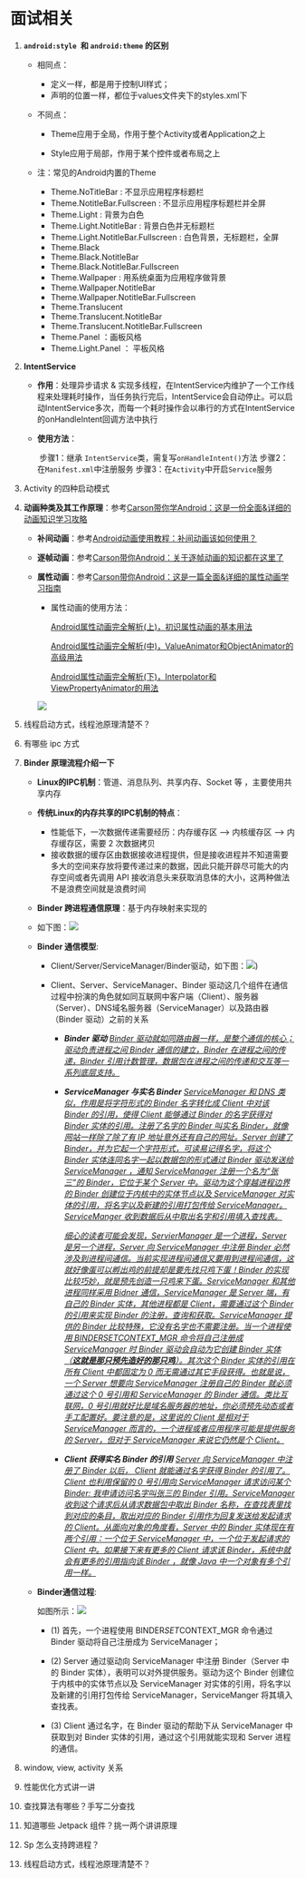 #      面试相关

1. **`android:style `和 `android:theme` 的区别**

   - 相同点：

     - 定义一样，都是用于控制UI样式；
     - 声明的位置一样，都位于values文件夹下的styles.xml下

   - 不同点：

     - Theme应用于全局，作用于整个Activity或者Application之上

     - Style应用于局部，作用于某个控件或者布局之上

   - 注：常见的Android内置的Theme
     - Theme.NoTitleBar : 不显示应用程序标题栏
     - Theme.NotitleBar.Fullscreen : 不显示应用程序标题栏并全屏
     - Theme.Light : 背景为白色
     - Theme.Light.NotitleBar : 背景白色并无标题栏
     - Theme.Light.NotitleBar.Fullscreen : 白色背景，无标题栏，全屏
     - Theme.Black
     - Theme.Black.NotitleBar
     - Theme.Black.NotitleBar.Fullscreen
     - Theme.Wallpaper : 用系统桌面为应用程序做背景
     - Theme.Wallpaper.NotitleBar
     - Theme.Wallpaper.NotitleBar.Fullscreen
     - Theme.Translucent
     - Theme.Translucent.NotitleBar
     - Theme.Translucent.NotitleBar.Fullscreen
     - Theme.Panel ：画板风格
     - Theme.Light.Panel ： 平板风格



2. **IntentService**

   - **作用**：处理异步请求 & 实现多线程，在IntentService内维护了一个工作线程来处理耗时操作，当任务执行完后，IntentService会自动停止。可以启动IntentService多次，而每一个耗时操作会以串行的方式在IntentService的onHandleIntent回调方法中执行

   - **使用方法**：

     ​    步骤1：继承 `IntentService`类，需复写`onHandleIntent()`方法
     ​    步骤2：在`Manifest.xml`中注册服务
     ​    步骤3：在`Activity`中开启`Service`服务

3. Activity 的四种启动模式

4. **动画种类及其工作原理**：参考[Carson带你学Android：这是一份全面&详细的动画知识学习攻略](https://www.jianshu.com/p/53759778284a)

   - **补间动画**：参考[Android动画使用教程：补间动画该如何使用？](https://www.jianshu.com/p/5aea932ac60a)

   - **逐帧动画**：参考[Carson带你Android：关于逐帧动画的知识都在这里了](https://www.jianshu.com/p/225fe1feba60)

   - **属性动画**：参考[Carson带你Android：这是一篇全面&详细的属性动画学习指南](https://www.jianshu.com/p/2412d00a0ce4)

     - 属性动画的使用方法：

       [Android属性动画完全解析(上)，初识属性动画的基本用法](https://guolin.blog.csdn.net/article/details/43536355?spm=1001.2014.3001.5502)

       [Android属性动画完全解析(中)，ValueAnimator和ObjectAnimator的高级用法](https://guolin.blog.csdn.net/article/details/43816093?spm=1001.2014.3001.5502)

       [Android属性动画完全解析(下)，Interpolator和ViewPropertyAnimator的用法](https://guolin.blog.csdn.net/article/details/44171115?spm=1001.2014.3001.5502)

     ![](https://github.com/spxcc/MyImages/blob/main/944365-b54b28f32024c9ba.jpg)

5. 线程启动方式，线程池原理清楚不？

6. 有哪些 ipc 方式

7. **Binder 原理流程介绍一下**

   - **Linux的IPC机制**：管道、消息队列、共享内存、Socket 等 ，主要使用共享内存

   - **传统Linux的内存共享的IPC机制的特点**：

     - 性能低下，一次数据传递需要经历：内存缓存区 --> 内核缓存区 --> 内存缓存区，需要 2 次数据拷贝
     - 接收数据的缓存区由数据接收进程提供，但是接收进程并不知道需要多大的空间来存放将要传递过来的数据，因此只能开辟尽可能大的内存空间或者先调用 API 接收消息头来获取消息体的大小，这两种做法不是浪费空间就是浪费时间

   -  **Binder 跨进程通信原理**：基于内存映射来实现的

     - 如下图：![](https://github.com/spxcc/MyImages/blob/main/v2-cbd7d2befbed12d4c8896f236df96dbf_r.jpg)

   - **Binder 通信模型**:

     - Client/Server/ServiceManager/Binder驱动，如下图：![](https://github.com/spxcc/MyImages/blob/main/v2-729b3444cd784d882215a24067893d0e_r.jpg))

     - Client、Server、ServiceManager、Binder 驱动这几个组件在通信过程中扮演的角色就如同互联网中客户端（Client）、服务器（Server）、DNS域名服务器（ServiceManager）以及路由器（Binder 驱动）之前的关系

       - ***Binder 驱动***
         <u>*Binder 驱动就如同路由器一样，是整个通信的核心；驱动负责进程之间 Binder 通信的建立，Binder 在进程之间的传递，Binder 引用计数管理，数据包在进程之间的传递和交互等一系列底层支持。*</u>

       - ***ServiceManager 与实名 Binder***
         <u>*ServiceManager 和 DNS 类似，作用是将字符形式的 Binder 名字转化成 Client 中对该 Binder 的引用，使得 Client 能够通过 Binder 的名字获得对 Binder 实体的引用。注册了名字的 Binder 叫实名 Binder，就像网站一样除了除了有 IP 地址意外还有自己的网址。Server 创建了 Binder，并为它起一个字符形式，可读易记得名字，将这个 Binder 实体连同名字一起以数据包的形式通过 Binder 驱动发送给 ServiceManager ，通知 ServiceManager 注册一个名为“张三”的 Binder，它位于某个 Server 中。驱动为这个穿越进程边界的 Binder 创建位于内核中的实体节点以及 ServiceManager 对实体的引用，将名字以及新建的引用打包传给 ServiceManager。ServiceManger 收到数据后从中取出名字和引用填入查找表。*</u>

         <u>*细心的读者可能会发现，ServierManager 是一个进程，Server 是另一个进程，Server 向 ServiceManager 中注册 Binder 必然涉及到进程间通信。当前实现进程间通信又要用到进程间通信，这就好像蛋可以孵出鸡的前提却是要先找只鸡下蛋！Binder 的实现比较巧妙，就是预先创造一只鸡来下蛋。ServiceManager 和其他进程同样采用 Bidner 通信，ServiceManager 是 Server 端，有自己的 Binder 实体，其他进程都是 Client，需要通过这个 Binder 的引用来实现 Binder 的注册，查询和获取。ServiceManager 提供的 Binder 比较特殊，它没有名字也不需要注册。当一个进程使用 BINDERSETCONTEXT_MGR 命令将自己注册成 ServiceManager 时 Binder 驱动会自动为它创建 Binder 实体（**这就是那只预先造好的那只鸡**）。其次这个 Binder 实体的引用在所有 Client 中都固定为 0 而无需通过其它手段获得。也就是说，一个 Server 想要向 ServiceManager 注册自己的 Binder 就必须通过这个 0 号引用和 ServiceManager 的 Binder 通信。类比互联网，0 号引用就好比是域名服务器的地址，你必须预先动态或者手工配置好。要注意的是，这里说的 Client 是相对于 ServiceManager 而言的，一个进程或者应用程序可能是提供服务的 Server，但对于 ServiceManager 来说它仍然是个 Client。*</u>

       - ***Client 获得实名 Binder 的引用***
         <u>*Server 向 ServiceManager 中注册了 Binder 以后， Client 就能通过名字获得 Binder 的引用了。Client 也利用保留的 0 号引用向 ServiceManager 请求访问某个 Binder: 我申请访问名字叫张三的 Binder 引用。ServiceManager 收到这个请求后从请求数据包中取出 Binder 名称，在查找表里找到对应的条目，取出对应的 Binder 引用作为回复发送给发起请求的 Client。从面向对象的角度看，Server 中的 Binder 实体现在有两个引用：一个位于 ServiceManager 中，一个位于发起请求的 Client 中。如果接下来有更多的 Client 请求该 Binder，系统中就会有更多的引用指向该 Binder ，就像 Java 中一个对象有多个引用一样。*</u>

   - **Binder通信过程**:

     如图所示：![](https://github.com/spxcc/MyImages/blob/main/v2-1.jpg)

     - (1) 首先，一个进程使用 BINDER*SET*CONTEXT_MGR 命令通过 Binder 驱动将自己注册成为 ServiceManager；

     - (2) Server 通过驱动向 ServiceManager 中注册 Binder（Server 中的 Binder 实体），表明可以对外提供服务。驱动为这个 Binder 创建位于内核中的实体节点以及 ServiceManager 对实体的引用，将名字以及新建的引用打包传给 ServiceManager，ServiceManger 将其填入查找表。

     - (3) Client 通过名字，在 Binder 驱动的帮助下从 ServiceManager 中获取到对 Binder 实体的引用，通过这个引用就能实现和 Server 进程的通信。

       

8. window, view, activity 关系
9. 性能优化方式讲一讲

10. 查找算法有哪些？手写二分查找
11. 知道哪些 Jetpack 组件？挑一两个讲讲原理
12. Sp 怎么支持跨进程？
13. 线程启动方式，线程池原理清楚不？